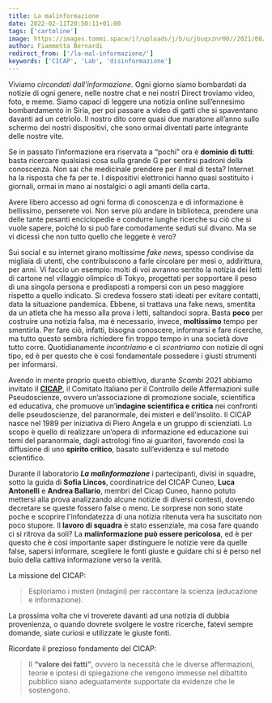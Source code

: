 ```yaml
---
title: La malinformazione
date: 2022-02-11T20:50:11+01:00
tags: ['cartoline']
image: https://images.tommi.space/i?/uploads/j/b/u/jbuqxznr00//2021/08/29/20210829184741-f23905b1-me.jpg
author: Fiammetta Bernardi
redirect_from: ['/la-mal-informazione/']
keywords: ['CICAP', 'Lab', 'disinformazione']
---
```

Viviamo *circondati dall’informazione*. Ogni giorno siamo bombardati da notizie di ogni genere, nelle nostre chat e nei nostri Direct troviamo video, foto, e meme. Siamo capaci di leggere una notizia online sull’ennesimo bombardamento in Siria, per poi passare a video di gatti che si spaventano davanti ad un cetriolo. Il nostro dito corre quasi due maratone all’anno sullo schermo dei nostri dispositivi, che sono ormai diventati parte integrante delle nostre vite.

Se in passato l’informazione era riservata a “pochi” ora è **dominio di tutti**: basta ricercare qualsiasi cosa sulla grande G per sentirsi padroni della conoscenza. Non sai che medicinale prendere per il mal di testa? Internet ha la risposta che fa per te. I dispositivi elettronici hanno quasi sostituito i giornali, ormai in mano ai nostalgici o agli amanti della carta.

Avere libero accesso ad ogni forma di conoscenza e di informazione è bellissimo, penserete voi. Non serve più andare in biblioteca, prendere una delle tante pesanti enciclopedie e condurre lunghe ricerche su ciò che si vuole sapere, poiché lo si può fare comodamente seduti sul divano. Ma se vi dicessi che non tutto quello che leggete è vero?

Sui social e su internet girano moltissime <em lang='en'>fake news</em>, spesso condivise da migliaia di utenti, che contribuiscono a farle circolare per mesi o, addirittura, per anni. Vi faccio un esempio: molti di voi avranno sentito la notizia dei letti di cartone nel villaggio olimpico di Tokyo, progettati per sopportare il peso di una singola persona e predisposti a rompersi con un peso maggiore rispetto a quello indicato. Si credeva fossero stati ideati per evitare contatti, data la situazione pandemica. Ebbene, si trattava una fake news, smentita da un atleta che ha messo alla prova i letti, saltandoci sopra. Basta **poco** per costruire una notizia falsa, ma è necessario, invece, **moltissimo** tempo per smentirla. Per fare ciò, infatti, bisogna conoscere, informarsi e fare ricerche, ma tutto questo sembra richiedere fin troppo tempo in una società dove tutto corre. Quotidianamente *incontriamo* e ci *scontriamo* con notizie di ogni tipo, ed è per questo che è così fondamentale possedere i giusti strumenti per informarsi.

Avendo in mente proprio questo obiettivo, durante *Scambi* 2021 abbiamo invitato il [**CICAP**](https://www.cicap.org), il Comitato Italiano per il Controllo delle Affermazioni sulle Pseudoscienze, ovvero un’associazione di promozione sociale, scientifica ed educativa, che promuove un’**indagine scientifica e critica** nei confronti delle pseudoscienze, del paranormale, dei misteri e dell’insolito. Il CICAP nasce nel 1989 per iniziativa di Piero Angela e un gruppo di scienziati. Lo scopo è quello di realizzare un’opera di informazione ed educazione sui temi del paranormale, dagli astrologi fino ai guaritori, favorendo così la diffusione di uno **spirito critico**, basato sull’evidenza e sul metodo scientifico.

Durante il laboratorio **<cite>La malinformazione</cite>** i partecipanti, divisi in squadre, sotto la guida di **Sofia Lincos**, coordinatrice del CICAP Cuneo, **Luca Antonelli** e **Andrea Ballario**, membri del Cicap Cuneo, hanno potuto mettersi alla prova analizzando alcune notizie di diversi contesti, dovendo decretare se queste fossero false o meno. Le sorprese non sono state poche e scoprire l'infondatezza di una notizia ritenuta vera ha suscitato non poco stupore. Il **lavoro di squadra** è stato essenziale, ma cosa fare quando ci si ritrova da soli? La **malinformazione può essere pericolosa**, ed è per questo che è così importante saper distinguere le notizie vere da quelle false, sapersi informare, scegliere le fonti giuste e guidare chi si è perso nel buio della cattiva informazione verso la verità.

La missione del CICAP:

> Esploriamo i misteri (indagini) per raccontare la scienza (educazione e informazione).

La prossima volta che vi troverete davanti ad una notizia di dubbia provenienza, o quando dovrete svolgere le vostre ricerche, fatevi sempre domande, siate curiosi e utilizzate le giuste fonti.

Ricordate il prezioso fondamento del CICAP:

> Il **<q>valore dei fatti</q>**, ovvero la necessità che le diverse affermazioni, teorie e ipotesi di spiegazione che vengono immesse nel dibattito pubblico siano adeguatamente supportate da evidenze che le sostengono.

